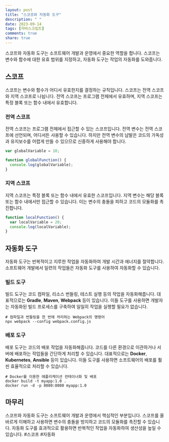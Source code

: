 ```yaml
---
layout: post
title: "스코프와 자동화 도구"
description: " "
date: 2023-09-14
tags: [자바스크립트]
comments: true
share: true
---
```


스코프와 자동화 도구는 소프트웨어 개발과 운영에서 중요한 역할을 합니다. 스코프는 변수와 함수에 대한 유효 범위를 지정하고, 자동화 도구는 작업의 자동화를 도와줍니다.

## 스코프

스코프는 변수와 함수가 어디서 유효한지를 결정하는 규칙입니다. 스코프는 전역 스코프와 지역 스코프로 나뉩니다. 전역 스코프는 프로그램 전체에서 유효하며, 지역 스코프는 특정 블록 또는 함수 내에서 유효합니다.

### 전역 스코프

전역 스코프는 프로그램 전체에서 접근할 수 있는 스코프입니다. 전역 변수는 전역 스코프에 선언되며, 어디서든 사용할 수 있습니다. 하지만 전역 변수의 남발은 코드의 가독성과 유지보수를 어렵게 만들 수 있으므로 신중하게 사용해야 합니다.

```javascript
var globalVariable = 10;

function globalFunction() {
  console.log(globalVariable);
}
```

### 지역 스코프

지역 스코프는 특정 블록 또는 함수 내에서 유효한 스코프입니다. 지역 변수는 해당 블록 또는 함수 내에서만 접근할 수 있습니다. 이는 변수의 충돌을 피하고 코드의 모듈화를 촉진합니다.

```javascript
function localFunction() {
  var localVariable = 20;
  console.log(localVariable);
}
```

## 자동화 도구

자동화 도구는 반복적이고 지루한 작업을 자동화하여 개발 시간과 에너지를 절약합니다. 소프트웨어 개발에서 일련의 작업들은 자동화 도구를 사용하여 자동화할 수 있습니다.

### 빌드 도구

빌드 도구는 코드 컴파일, 리소스 번들링, 테스트 실행 등의 작업을 자동화해줍니다. 대표적으로는 **Gradle**, **Maven**, **Webpack** 등이 있습니다. 이들 도구를 사용하면 개발자는 자동화된 빌드 프로세스를 구축하여 일일히 작업을 실행할 필요가 없습니다.

```shell
# 컴파일과 번들링을 한 번에 처리하는 Webpack의 명령어
npx webpack --config webpack.config.js
```

### 배포 도구

배포 도구는 코드의 배포 작업을 자동화해줍니다. 코드를 다른 환경으로 이관하거나 서버에 배포하는 작업들을 간단하게 처리할 수 있습니다. 대표적으로는 **Docker**, **Kubernetes**, **Ansible** 등이 있습니다. 이들 도구를 사용하면 소프트웨어의 배포를 훨씬 효율적으로 처리할 수 있습니다.

```shell
# Docker를 이용한 애플리케이션 컨테이너화 및 배포
docker build -t myapp:1.0 .
docker run -d -p 8080:8080 myapp:1.0
```

## 마무리

스코프와 자동화 도구는 소프트웨어 개발과 운영에서 핵심적인 부분입니다. 스코프를 올바르게 이해하고 사용하면 변수의 충돌을 방지하고 코드의 모듈화를 촉진할 수 있습니다. 자동화 도구를 효과적으로 활용하면 반복적인 작업을 자동화하여 생산성을 높일 수 있습니다. #스코프 #자동화